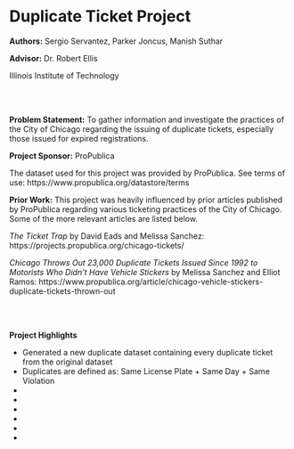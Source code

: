<h1>Duplicate Ticket Project</h1>
<p><b>Authors:</b> Sergio Servantez, Parker Joncus, Manish Suthar</p>
<p><b>Advisor:</b> Dr. Robert Ellis</p>
<p>Illinois Institute of Technology</p>
<br></br>
<p><b>Problem Statement:</b> To gather information and investigate the practices of the City of Chicago regarding the issuing of duplicate tickets, especially those issued for expired registrations.</p>

<p><b>Project Sponsor:</b> ProPublica</p>
<p>The dataset used for this project was provided by ProPublica. See terms of use: https://www.propublica.org/datastore/terms </p>

<p><b>Prior Work:</b> This project was heavily influenced by prior articles published by ProPublica regarding various ticketing practices of the City of Chicago. Some of the more relevant articles are listed below.</p>
<p><i>The Ticket Trap</i> by David Eads and Melissa Sanchez: https://projects.propublica.org/chicago-tickets/ </p>
<p><i>Chicago Throws Out 23,000 Duplicate Tickets Issued Since 1992 to Motorists Who Didn’t Have Vehicle Stickers</i> by Melissa Sanchez and Elliot Ramos: https://www.propublica.org/article/chicago-vehicle-stickers-duplicate-tickets-thrown-out </p>

<br></br>
<p><b>Project Highlights</b></p>
<ul>
<li>Generated a new duplicate dataset containing every duplicate ticket from the original dataset</li>
<li>Duplicates are defined as: Same License Plate + Same Day + Same Violation</li>
<li></li>
<li></li>
<li></li>
<li></li>
<li></li>
<li></li>
</ul>